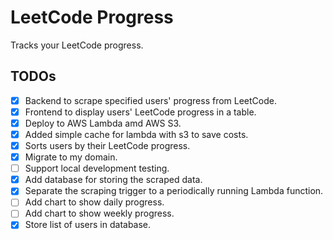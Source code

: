 # LeetCode Progress

Tracks your LeetCode progress.

## TODOs

- [x] Backend to scrape specified users' progress from LeetCode.
- [x] Frontend to display users' LeetCode progress in a table.
- [x] Deploy to AWS Lambda amd AWS S3.
- [x] Added simple cache for lambda with s3 to save costs.
- [x] Sorts users by their LeetCode progress.
- [x] Migrate to my domain.
- [ ] Support local development testing.
- [x] Add database for storing the scraped data.
- [x] Separate the scraping trigger to a periodically running Lambda function.
- [ ] Add chart to show daily progress.
- [ ] Add chart to show weekly progress.
- [x] Store list of users in database.
